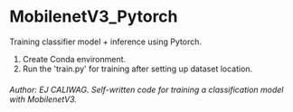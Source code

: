 # MobilenetV3_Pytorch
Training classifier model + inference using Pytorch.

1. Create Conda environment.
2. Run the 'train.py' for training after setting up dataset location.

###### Author: *EJ CALIWAG*. Self-written code for training a classification model with MobilenetV3.
